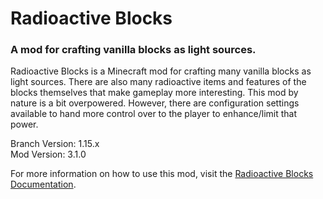 # Radioactive Blocks
### A mod for crafting vanilla blocks as light sources.

Radioactive Blocks is a Minecraft mod for crafting many vanilla blocks as light sources. There are also many radioactive items and features of the blocks themselves that make gameplay more interesting. This mod by nature is a bit overpowered. However, there are configuration settings available to hand more control over to the player to enhance/limit that power.

Branch Version: 1.15.x<br>
Mod Version: 3.1.0

For more information on how to use this mod, visit the [Radioactive Blocks Documentation](https://thesarlaacsweep.github.io/radioactiveblocks/).